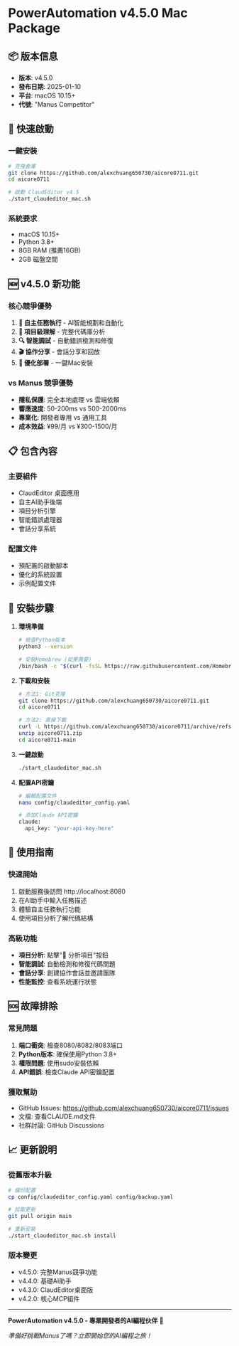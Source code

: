 # PowerAutomation v4.5.0 Mac Package

## 📦 版本信息
- **版本**: v4.5.0
- **發布日期**: 2025-01-10
- **平台**: macOS 10.15+
- **代號**: "Manus Competitor"

## 🚀 快速啟動

### 一鍵安裝
```bash
# 克隆倉庫
git clone https://github.com/alexchuang650730/aicore0711.git
cd aicore0711

# 啟動 ClaudEditor v4.5
./start_claudeditor_mac.sh
```

### 系統要求
- macOS 10.15+
- Python 3.8+
- 8GB RAM (推薦16GB)
- 2GB 磁盤空間

## 🆕 v4.5.0 新功能

### 核心競爭優勢
1. **🤖 自主任務執行** - AI智能規劃和自動化
2. **🧠 項目級理解** - 完整代碼庫分析
3. **🔍 智能調試** - 自動錯誤檢測和修復
4. **🎬 協作分享** - 會話分享和回放
5. **🚀 優化部署** - 一鍵Mac安裝

### vs Manus 競爭優勢
- **隱私保護**: 完全本地處理 vs 雲端依賴
- **響應速度**: 50-200ms vs 500-2000ms
- **專業化**: 開發者專用 vs 通用工具
- **成本效益**: ¥99/月 vs ¥300-1500/月

## 📋 包含內容

### 主要組件
- ClaudEditor 桌面應用
- 自主AI助手後端
- 項目分析引擎
- 智能錯誤處理器
- 會話分享系統

### 配置文件
- 預配置的啟動腳本
- 優化的系統設置
- 示例配置文件

## 🔧 安裝步驟

1. **環境準備**
   ```bash
   # 檢查Python版本
   python3 --version
   
   # 安裝Homebrew (如果需要)
   /bin/bash -c "$(curl -fsSL https://raw.githubusercontent.com/Homebrew/install/HEAD/install.sh)"
   ```

2. **下載和安裝**
   ```bash
   # 方法1: Git克隆
   git clone https://github.com/alexchuang650730/aicore0711.git
   cd aicore0711
   
   # 方法2: 直接下載
   curl -L https://github.com/alexchuang650730/aicore0711/archive/refs/heads/main.zip -o aicore0711.zip
   unzip aicore0711.zip
   cd aicore0711-main
   ```

3. **一鍵啟動**
   ```bash
   ./start_claudeditor_mac.sh
   ```

4. **配置API密鑰**
   ```bash
   # 編輯配置文件
   nano config/claudeditor_config.yaml
   
   # 添加Claude API密鑰
   claude:
     api_key: "your-api-key-here"
   ```

## 🎯 使用指南

### 快速開始
1. 啟動服務後訪問 http://localhost:8080
2. 在AI助手中輸入任務描述
3. 體驗自主任務執行功能
4. 使用項目分析了解代碼結構

### 高級功能
- **項目分析**: 點擊"🧠 分析項目"按鈕
- **智能調試**: 自動檢測和修復代碼問題
- **會話分享**: 創建協作會話並邀請團隊
- **性能監控**: 查看系統運行狀態

## 🆘 故障排除

### 常見問題
1. **端口衝突**: 檢查8080/8082/8083端口
2. **Python版本**: 確保使用Python 3.8+
3. **權限問題**: 使用sudo安裝依賴
4. **API錯誤**: 檢查Claude API密鑰配置

### 獲取幫助
- GitHub Issues: https://github.com/alexchuang650730/aicore0711/issues
- 文檔: 查看CLAUDE.md文件
- 社群討論: GitHub Discussions

## 📈 更新說明

### 從舊版本升級
```bash
# 備份配置
cp config/claudeditor_config.yaml config/backup.yaml

# 拉取更新
git pull origin main

# 重新安裝
./start_claudeditor_mac.sh install
```

### 版本變更
- v4.5.0: 完整Manus競爭功能
- v4.4.0: 基礎AI助手
- v4.3.0: ClaudEditor桌面版
- v4.2.0: 核心MCP組件

---

**PowerAutomation v4.5.0 - 專業開發者的AI編程伙伴** 🚀

*準備好挑戰Manus了嗎？立即開始您的AI編程之旅！*